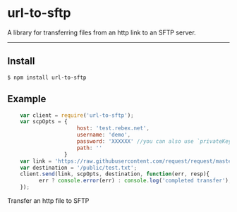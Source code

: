 # url-to-sftp

A library for transferring files from an http link to an SFTP server.  

-----

## Install

    $ npm install url-to-sftp

## Example

```js
    var client = require('url-to-sftp');
    var scpOpts = {
                      host: 'test.rebex.net',
                      username: 'demo',
                      password: 'XXXXXX' //you can also use `privateKey` with a key file and omit password
                      path: ''
                  }
    var link = 'https://raw.githubusercontent.com/request/request/master/README.md';
    var destination = '/public/test.txt';
    client.send(link, scpOpts, destination, function(err, resp){
          err ? console.error(err) : console.log('completed transfer');  
    });
```
Transfer an http file to SFTP
